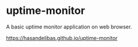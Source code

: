 # uptime-monitor
A basic uptime monitor application on web browser.

<a href='https://hasandelibas.github.io/uptime-monitor'>https://hasandelibas.github.io/uptime-monitor</a>